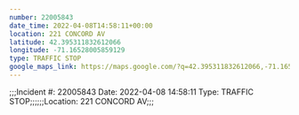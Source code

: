 ```yaml
---
number: 22005843
date_time: 2022-04-08T14:58:11+00:00
location: 221 CONCORD AV
latitude: 42.395311832612066
longitude: -71.16528005859129
type: TRAFFIC STOP
google_maps_link: https://maps.google.com/?q=42.395311832612066,-71.16528005859129
---
```


;;;Incident #: 22005843  Date: 2022-04-08 14:58:11   Type: TRAFFIC STOP;;;;;;Location: 221 CONCORD AV;;;
